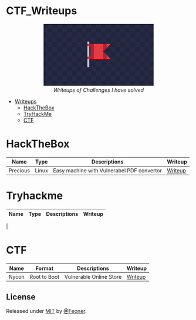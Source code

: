 # CTF_Writeups
<p align="center">
<img src="resources/ctf.png">
<br>
<i>Writeups of Challenges I have solved</i>

</p>

* [Writeups](https://github.com/Feoner/CTF)
    * [HackTheBox](#hackthebox)
    * [TryHackMe](#tryhackme)
    * [CTF](#ctf)
    

# HackTheBox
| Name  | Type | Descriptions | Writeup | 
| ----- | ---- | ------------ | ------- |
| Precious | Linux | Easy machine with Vulnerabel PDF convertor | [Writeup](https://github.com/Feoner/CTF_Writeups/blob/main/HTB/Precious/README.md) |
# Tryhackme
| Name  | Type | Descriptions | Writeup | 
| ----- | ---- | ------------ | ------- |
|

# CTF
| Name  | Format | Descriptions | Writeup | 
| ----- | ------ | ------------ | ------- |
| Nycon | Root to Boot | Vulnerable Online Store | [Writeup](https://github.com/Feoner/CTF_Writeups/tree/main/CTF/Nycon#readme)|



## License

Released under [MIT](/LICENSE) by [@Feoner](https://github.com/Feoner).
